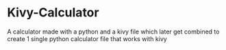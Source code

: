 # Kivy-Calculator
A calculator made with a python and a kivy file which later get combined to create 1 single python calculator file that works with kivy
